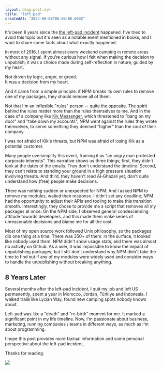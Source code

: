 ```yaml
---
layout: blog-post.njk
title: "left-pad"
createdAt: "2024-06-08T00:00:00.000Z"
---
```


It's been 8 years since the [the left-pad incident](https://en.wikipedia.org/wiki/Npm_left-pad_incident) happened. I've tried to avoid this topic but it's seen as a notable event mentioned in books, and I want to share some facts about what exactly happened.

In most of 2016, I spent almost every weekend camping in remote areas without any signal. If you're curious how I felt when making the decision to unpublish; it was a choice made during self-reflection in nature, guided by my heart.

Not driven by logic, anger, or greed.<br />
It was a decision from my heart.

And it came from a simple principle: if NPM breaks its own rules to remove one of my packages, they should remove all of them.

Not that I'm an inflexible "rules" person -- quite the opposite. The spirit behind the rules matter more than the rules themselves to me. And in the case of a company like [Kik Messenger](https://en.wikipedia.org/wiki/Kik_Messenger), which threatened to "bang on my door" and "take down my accounts", NPM went against the rules they wrote themselves, to serve something they deemed "higher" than the soul of their company.

I was not afraid of Kik's threats, but NPM was afraid of losing Kik as a potential customer.

Many people oversimplify this event, framing it as "an angry man protested corporate interests". This narrative shows us three things; first, they didn't look at the dates of the emails. They don't understand the timeline. Second, they can't relate to standing your ground in a high pressure situation involving threats. And third, they haven't read Al-Ghazali yet, don't quite understand how (free) people make decisions.

There was nothing sudden or unexpected for NPM. And I asked NPM to remove my modules, waited their response. I didn't set any deadline; NPM had the opportunity to adjust their APIs and tooling to make this transition smooth. Interestingly, they chose to provide me a script that removes all my packages at once. On the NPM side, I observed general condescending attitude towards developers, and this made them make series of unreasonable decisions and blame me for all the cost.

Most of my open source work followed Unix philosophy, so the packages did one thing at a time. There was 350+ of them. In the surface, it looked like nobody used them. NPM didn't show usage stats, and there was almost no activity on Github. As a user, it was impossible to know the impact of unpublishing packages; but I still don't understand why NPM didn't take the time to find out if any of my modules were widely used and consider ways to handle the unpublishing without breaking anything.

## 8 Years Later

Several months after the left-pad incident, I quit my job and left US permanently, spent a year in Morocco, Jordan, Türkiye and Indonesia. I walked trails like Lycian Way, found new camping spots nobody knows about.

Left-pad was like a "death" and "re-birth" moment for me. It marked a significant point in my life timeline. Now, I'm passionate about business, marketing, running companies / teams in different ways, as much as I'm about programming.

I hope this post provides more factual information and some personal perspective about the left-pad incident.

Thanks for reading.

![](https://live.staticflickr.com/65535/51992852851_0ba272a470_b.jpg)
